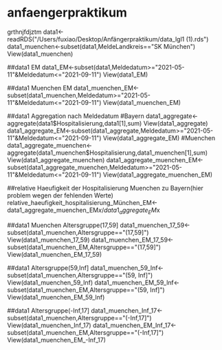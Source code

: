 # anfaengerpraktikum
grthnjfdjztm
data1<-readRDS("/Users/fuxiao/Desktop/Anfängerpraktikum/data_lgl1 (1).rds")
data1_muenchen<-subset(data1,MeldeLandkreis=="SK München")
View(data1_muenchen)

##data1 EM
data1_EM<-subset(data1,Meldedatum>="2021-05-11"&Meldedatum<="2021-09-11")
View(data1_EM)

##data1 Muenchen EM
data1_muenchen_EM<-subset(data1_muenchen,Meldedatum>="2021-05-11"&Meldedatum<="2021-09-11")
View(data1_muenchen_EM)

##data1 Aggregation nach Meldedatum
#Bayern
data1_aggregate<-aggregate(data1$Hospitalisierung,data1[1],sum)
View(data1_aggregate)
data1_aggregate_EM<-subset(data1_aggregate,Meldedatum>="2021-05-11"&Meldedatum<="2021-09-11")
View(data1_aggregate_EM)
#Muenchen
data1_aggregate_muenchen<-aggregate(data1_muenchen$Hospitalisierung,data1_muenchen[1],sum)
View(data1_aggregate_muenchen)
data1_aggregate_muenchen_EM<-subset(data1_aggregate_muenchen,Meldedatum>="2021-05-11"&Meldedatum<="2021-09-11")
View(data1_aggregate_muenchen_EM)

##relative Haeufigkeit der Hospitalisierung Muenchen zu Bayern(hier problem wegen der fehlenden Werte)
relative_haeufigkeit_hospitalisierung_München_EM<-data1_aggregate_muenchen_EM$x/data1_aggregate_EM$x

##data1 Muenchen Altersgruppe(17,59]
data1_muenchen_17_59<-subset(data1_muenchen,Altersgruppe=="(17,59]")
View(data1_muenchen_17_59)
data1_muenchen_EM_17_59<-subset(data1_muenchen_EM,Altersgruppe=="(17,59]")
View(data1_muenchen_EM_17_59)

##data1 Altersgruppe(59,Inf]
data1_muenchen_59_Inf<-subset(data1_muenchen,Altersgruppe=="(59, Inf]")
View(data1_muenchen_59_Inf)
data1_muenchen_EM_59_lnf<-subset(data1_muenchen_EM,Altersgruppe=="(59, Inf]")
View(data1_muenchen_EM_59_lnf)

##data1 Altersgruppe(-Inf,17]
data1_muenchen_Inf_17<-subset(data1_muenchen,Altersgruppe=="(-Inf,17]")
View(data1_muenchen_Inf_17)
data1_muenchen_EM_Inf_17<-subset(data1_muenchen_EM,Altersgruppe=="(-Inf,17]")
View(data1_muenchen_EM_-Inf_17)
